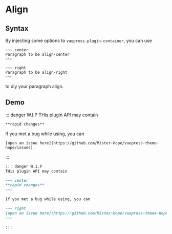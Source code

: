 # Align

## Syntax

By injecting some options to `vuepress-plugin-container`, you can use

    ~~~ center
    Paragraph to be align-center
    ~~~

    ~~~ right
    Paragraph to be align-right
    ~~~

to diy your paragraph align.

## Demo

::: danger W.I.P
THis plugin API may contain

~~~ center
**rapid changes**
~~~

If you met a bug while using, you can

~~~ right
[open an issue here](https://github.com/Mister-Hope/vuepress-theme-hope/issues).
~~~

:::

```md
::: danger W.I.P
THis plugin API may contain

~~~ center
**rapid changes**
~~~

If you met a bug while using, you can

~~~ right
[open an issue here](https://github.com/Mister-Hope/vuepress-theme-hope/issues).
~~~

:::
```
